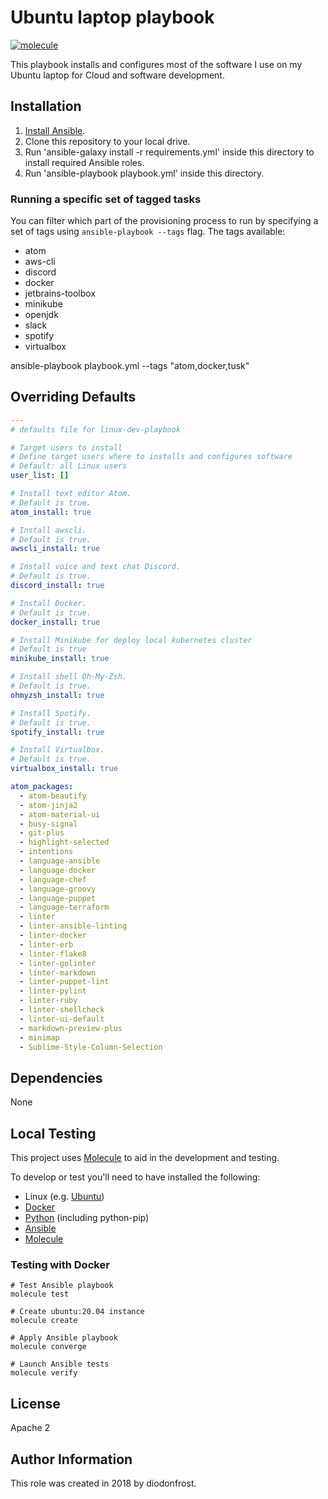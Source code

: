 # Ubuntu laptop playbook

[![molecule](https://github.com/diodonfrost/ubuntu-laptop-playbook/workflows/molecule/badge.svg)](https://github.com/diodonfrost/ubuntu-laptop-playbook/actions)

This playbook installs and configures most of the software I use on my Ubuntu laptop for Cloud and software development.

## Installation

1.  [Install Ansible](http://docs.ansible.com/intro_installation.html).
2.  Clone this repository to your local drive.
3.  Run 'ansible-galaxy install -r requirements.yml' inside this directory to install required Ansible roles.
4.  Run 'ansible-playbook playbook.yml' inside this directory.

### Running a specific set of tagged tasks

You can filter which part of the provisioning process to run by specifying a set of tags using `ansible-playbook --tags` flag.
The tags available:

- atom
- aws-cli
- discord
- docker
- jetbrains-toolbox
- minikube
- openjdk
- slack
- spotify
- virtualbox

ansible-playbook playbook.yml --tags "atom,docker,tusk"

## Overriding Defaults

```yaml
---
# defaults file for linux-dev-playbook

# Target users to install
# Define target users where to installs and configures software
# Default: all Linux users
user_list: []

# Install text editor Atom.
# Default is true.
atom_install: true

# Install awscli.
# Default is true.
awscli_install: true

# Install voice and text chat Discord.
# Default is true.
discord_install: true

# Install Docker.
# Default is true.
docker_install: true

# Install Minikube for deploy local kubernetes cluster
# Default is true
minikube_install: true

# Install shell Oh-My-Zsh.
# Default is true.
ohmyzsh_install: true

# Install Spotify.
# Default is true.
spotify_install: true

# Install Virtualbox.
# Default is true.
virtualbox_install: true

atom_packages:
  - atom-beautify
  - atom-jinja2
  - atom-material-ui
  - busy-signal
  - git-plus
  - highlight-selected
  - intentions
  - language-ansible
  - language-docker
  - language-chef
  - language-groovy
  - language-puppet
  - language-terraform
  - linter
  - linter-ansible-linting
  - linter-docker
  - linter-erb
  - linter-flake8
  - linter-golinter
  - linter-markdown
  - linter-puppet-lint
  - linter-pylint
  - linter-ruby
  - linter-shellcheck
  - linter-ui-default
  - markdown-preview-plus
  - minimap
  - Sublime-Style-Column-Selection
```

## Dependencies

None

## Local Testing

This project uses [Molecule](http://molecule.readthedocs.io/) to aid in the
development and testing.

To develop or test you'll need to have installed the following:

* Linux (e.g. [Ubuntu](http://www.ubuntu.com/))
* [Docker](https://www.docker.com/)
* [Python](https://www.python.org/) (including python-pip)
* [Ansible](https://www.ansible.com/)
* [Molecule](http://molecule.readthedocs.io/)

### Testing with Docker

```shell
# Test Ansible playbook
molecule test

# Create ubuntu:20.04 instance
molecule create

# Apply Ansible playbook
molecule converge

# Launch Ansible tests
molecule verify
```

## License

Apache 2

## Author Information

This role was created in 2018 by diodonfrost.
